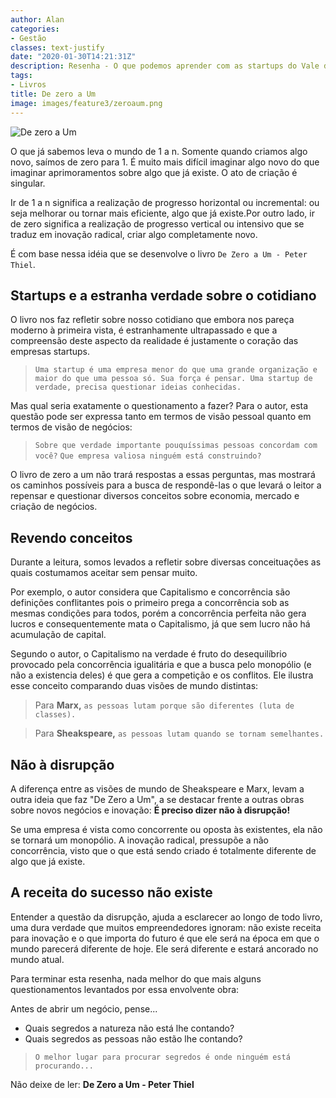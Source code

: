 ```yaml
---
author: Alan
categories:
- Gestão
classes: text-justify
date: "2020-01-30T14:21:31Z"
description: Resenha - O que podemos aprender com as startups do Vale do Silício. Um livro sobre a inovação em um mundo extremamente competitivo.
tags:
- Livros
title: De zero a Um
image: images/feature3/zeroaum.png
---
```


![De zero a Um](../../images/feature3/zeroaum.png)

O que já sabemos leva o mundo de 1 a n. Somente quando criamos algo novo, saímos de zero para 1. É muito mais difícil imaginar algo novo do que imaginar aprimoramentos sobre algo que já existe. O ato de criação é singular.

Ir de 1 a n significa a realização de progresso horizontal ou incremental: ou seja melhorar ou tornar mais eficiente, algo que já existe.Por outro lado, ir de zero significa a realização de progresso vertical ou intensivo que se traduz em inovação radical, criar algo completamente novo.

É com base nessa idéia que se desenvolve o livro `De Zero a Um - Peter Thiel`.
## Startups e a estranha verdade sobre o cotidiano

O livro nos faz refletir sobre nosso cotidiano que embora nos pareça moderno à primeira vista, é estranhamente ultrapassado e que a compreensão deste aspecto da realidade é justamente o coração das empresas startups.

>  `Uma startup é uma empresa menor do que uma grande organização e maior do que uma pessoa só. Sua força é pensar. Uma startup de verdade, precisa questionar ideias conhecidas.`

Mas qual seria exatamente o questionamento a fazer? Para o autor, esta questão pode ser expressa tanto em termos de visão pessoal quanto em termos de visão de negócios:

> `Sobre que verdade importante pouquíssimas pessoas concordam com você?`
> `Que empresa valiosa ninguém está construindo?`

O livro de zero a um não trará respostas a essas perguntas, mas mostrará os caminhos possíveis para a busca de respondê-las o que levará o leitor a repensar e questionar diversos conceitos sobre economia, mercado e criação de negócios.

## Revendo conceitos

Durante  a leitura, somos levados a refletir sobre diversas conceituações as quais costumamos aceitar sem pensar muito.

Por exemplo, o autor considera que Capitalismo e concorrência são definições conflitantes pois o primeiro prega a concorrência sob as mesmas condições para todos, porém a concorrência perfeita não gera lucros e consequentemente mata o Capitalismo, já que sem lucro não há acumulação de capital.

Segundo o autor, o Capitalismo na verdade é fruto do desequilíbrio provocado pela concorrência igualitária e que a busca pelo monopólio (e não a existencia deles) é que gera a competição e os conflitos. Ele ilustra esse conceito comparando duas visões de mundo distintas:

> Para **Marx,** `as pessoas lutam porque são diferentes (luta de classes).`

> Para **Sheakspeare,** `as pessoas lutam quando se tornam semelhantes.`

## Não à disrupção

A diferença entre as visões de mundo de Sheakspeare e Marx, levam a outra ideia que faz "De  Zero a Um", a se destacar frente a outras obras sobre novos negócios e inovação: **É preciso dizer não à disrupção!**

Se uma empresa é vista como concorrente ou oposta às existentes, ela não se tornará um monopólio. A inovação radical, pressupõe a não concorrência, visto que o que está sendo criado é totalmente diferente de algo que já existe.


## A receita do sucesso não existe

Entender a questão da disrupção, ajuda a esclarecer ao longo de todo livro, uma dura verdade que muitos empreendedores ignoram: não existe receita para inovação e o que importa do futuro é que ele será na época em que o mundo parecerá diferente de hoje. Ele será diferente e estará ancorado no mundo atual.

Para terminar esta resenha, nada melhor do que mais alguns questionamentos levantados por essa envolvente obra:

Antes de abrir um negócio, pense...

* Quais segredos a natureza não está lhe contando?
* Quais segredos as pessoas não estão lhe contando?

> `O melhor lugar para procurar segredos é onde ninguém está procurando...`

Não deixe de ler: **De Zero a Um - Peter Thiel**
